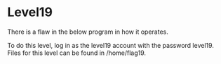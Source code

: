# Level19

There is a flaw in the below program in how it operates.

To do this level, log in as the level19 account with the password level19. Files for this level can be found in /home/flag19.

